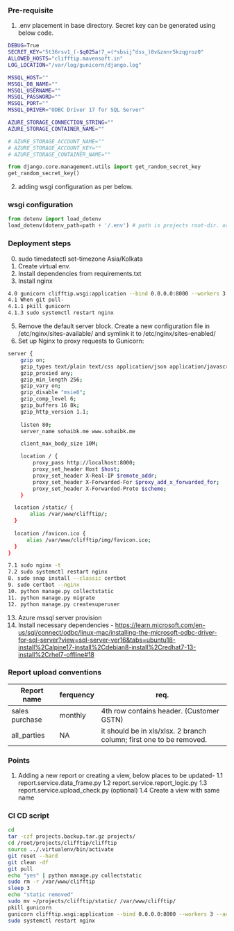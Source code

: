 ### Pre-requisite
1. .env placement in base directory. Secret key can be generated using below code.

```bash
DEBUG=True
SECRET_KEY="5t36rsv1_(-$q025a!7_=(*sbsij^dss_)8v&znnr5kzqgroz0"
ALLOWED_HOSTS="clifftip.mavensoft.in"
LOG_LOCATION="/var/log/gunicorn/django.log"

MSSQL_HOST=""
MSSQL_DB_NAME=""
MSSQL_USERNAME=""
MSSQL_PASSWORD=""
MSSQL_PORT=""
MSSQL_DRIVER="ODBC Driver 17 for SQL Server"

AZURE_STORAGE_CONNECTION_STRING=""
AZURE_STORAGE_CONTAINER_NAME=""

# AZURE_STORAGE_ACCOUNT_NAME=""
# AZURE_STORAGE_ACCOUNT_KEY=""
# AZURE_STORAGE_CONTAINER_NAME=""

```
```python
from django.core.management.utils import get_random_secret_key  
get_random_secret_key()
```

2. adding wsgi configuration as per below.
### wsgi configuration

```python
from dotenv import load_dotenv
load_dotenv(dotenv_path=path + '/.env') # path is projects root-dir. or base-dir.
```


### Deployment steps
0. sudo timedatectl set-timezone Asia/Kolkata
1. Create virtual env.
2. Install dependencies from requirements.txt
3. Install nginx
```bash
4.0 gunicorn clifftip.wsgi:application --bind 0.0.0.0:8000 --workers 3 --access-logfile /var/log/gunicorn/access.log --error-logfile /var/log/gunicorn/error.log &
4.1 When git pull- 
4.1.1 pkill gunicorn
4.1.3 sudo systemctl restart nginx
```
5. Remove the default server block. Create a new configuration file in /etc/nginx/sites-available/ and symlink it to /etc/nginx/sites-enabled/
6. Set up Nginx to proxy requests to Gunicorn:
```bash
server {
    gzip on;
    gzip_types text/plain text/css application/json application/javascript text/xml application/xml application/xml+rss text/javascript;
    gzip_proxied any;
    gzip_min_length 256;
    gzip_vary on;
    gzip_disable "msie6";
    gzip_comp_level 6;
    gzip_buffers 16 8k;
    gzip_http_version 1.1;
    
    listen 80;
    server_name sohaibk.me www.sohaibk.me

    client_max_body_size 10M;

    location / {
        proxy_pass http://localhost:8000;
        proxy_set_header Host $host;
        proxy_set_header X-Real-IP $remote_addr;
        proxy_set_header X-Forwarded-For $proxy_add_x_forwarded_for;
        proxy_set_header X-Forwarded-Proto $scheme;
    }

  location /static/ {
       alias /var/www/clifftip/;
  }
  
  location /favicon.ico {
      alias /var/www/clifftip/img/favicon.ico;
  }
}
```
```bash
7.1 sudo nginx -t
7.2 sudo systemctl restart nginx
8. sudo snap install --classic certbot
9. sudo certbot --nginx
10. python manage.py collectstatic
11. python manage.py migrate
12. python manage.py createsuperuser
```
13. Azure mssql server provision
14. Install necessary dependencies - https://learn.microsoft.com/en-us/sql/connect/odbc/linux-mac/installing-the-microsoft-odbc-driver-for-sql-server?view=sql-server-ver16&tabs=ubuntu18-install%2Calpine17-install%2Cdebian8-install%2Credhat7-13-install%2Crhel7-offline#18

### Report upload conventions
|Report name|ferquency|req.|
|-|-|-|
|sales purchase|monthly|4th row contains header. (Customer GSTN)|
|all_parties|NA|it should be in xls/xlsx. 2 branch column; first one to be removed.|


### Points
1. Adding a new report or creating a view, below places to be updated-
1.1 report.service.data_frame.py
1.2 report.service.report_logic.py
1.3 report.service.upload_check.py (optional)
1.4 Create a view with same name

### CI CD script
```bash
cd
tar -czf projects.backup.tar.gz projects/
cd /root/projects/clifftip/clifftip
source ../.virtualenv/bin/activate
git reset --hard
git clean -df
git pull
echo "yes" | python manage.py collectstatic
sudo rm -r /var/www/clifftip
sleep 3
echo "static removed"
sudo mv ~/projects/clifftip/static/ /var/www/clifftip/
pkill gunicorn
gunicorn clifftip.wsgi:application --bind 0.0.0.0:8000 --workers 3 --access-logfile /var/log/gunicorn/access.log --error-logfile /var/log/gunicorn/error.log &
sudo systemctl restart nginx
```
